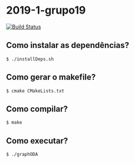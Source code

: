 # 2019-1-grupo19 
[![Build Status](https://travis-ci.com/pds2-dcc-ufmg/2019-1-grupo19.svg?token=Mnxg5DUtyLmLApyc8NAT&branch=master)](https://travis-ci.com/pds2-dcc-ufmg/2019-1-grupo19)

## Como instalar as dependências?

```plain
$ ./installDeps.sh
```

## Como gerar o makefile?

```plain
$ cmake CMakeLists.txt
```

## Como compilar?

```plain
$ make
```

## Como executar?

```plain
$ ./graphODA
```
